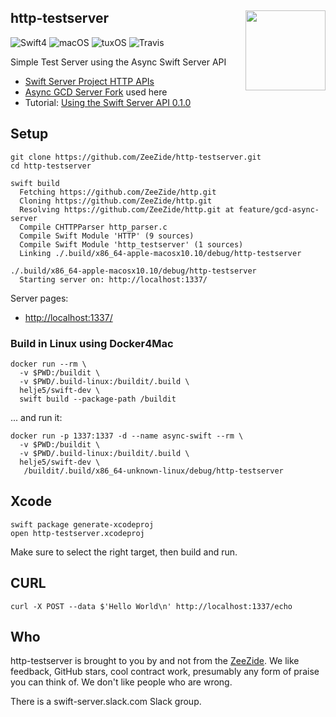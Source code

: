 <h2>http-testserver
  <img src="https://avatars3.githubusercontent.com/u/10814202?s=200&v=4"
       align="right" height="128" />
</h2>

![Swift4](https://img.shields.io/badge/swift-4-blue.svg)
![macOS](https://img.shields.io/badge/os-macOS-green.svg?style=flat)
![tuxOS](https://img.shields.io/badge/os-tuxOS-green.svg?style=flat)
![Travis](https://travis-ci.org/ZeeZide/http-server.svg?branch=develop)

Simple Test Server using the Async Swift Server API

- [Swift Server Project HTTP APIs](https://github.com/swift-server/http)
- [Async GCD Server Fork](https://github.com/ZeeZide/http/tree/feature/gcd-async-server) used here
- Tutorial: [Using the Swift Server API 0.1.0](http://www.alwaysrightinstitute.com/http-010/)

## Setup

```
git clone https://github.com/ZeeZide/http-testserver.git
cd http-testserver

swift build
  Fetching https://github.com/ZeeZide/http.git
  Cloning https://github.com/ZeeZide/http.git
  Resolving https://github.com/ZeeZide/http.git at feature/gcd-async-server
  Compile CHTTPParser http_parser.c
  Compile Swift Module 'HTTP' (9 sources)
  Compile Swift Module 'http_testserver' (1 sources)
  Linking ./.build/x86_64-apple-macosx10.10/debug/http-testserver

./.build/x86_64-apple-macosx10.10/debug/http-testserver
  Starting server on: http://localhost:1337/
```

Server pages:

- [http://localhost:1337/](http://localhost:1337/)

### Build in Linux using Docker4Mac

```
docker run --rm \
  -v $PWD:/buildit \
  -v $PWD/.build-linux:/buildit/.build \
  helje5/swift-dev \
  swift build --package-path /buildit
```

... and run it:

```
docker run -p 1337:1337 -d --name async-swift --rm \
  -v $PWD:/buildit \
  -v $PWD/.build-linux:/buildit/.build \
  helje5/swift-dev \
   /buildit/.build/x86_64-unknown-linux/debug/http-testserver
```


## Xcode

```
swift package generate-xcodeproj
open http-testserver.xcodeproj
```

Make sure to select the right target, then build and run.


## CURL

```
curl -X POST --data $'Hello World\n' http://localhost:1337/echo
```

## Who

http-testserver is brought to you by and not from the
[ZeeZide](http://zeezide.de).
We like feedback, GitHub stars, cool contract work,
presumably any form of praise you can think of.
We don't like people who are wrong.

There is a swift-server.slack.com Slack group.
